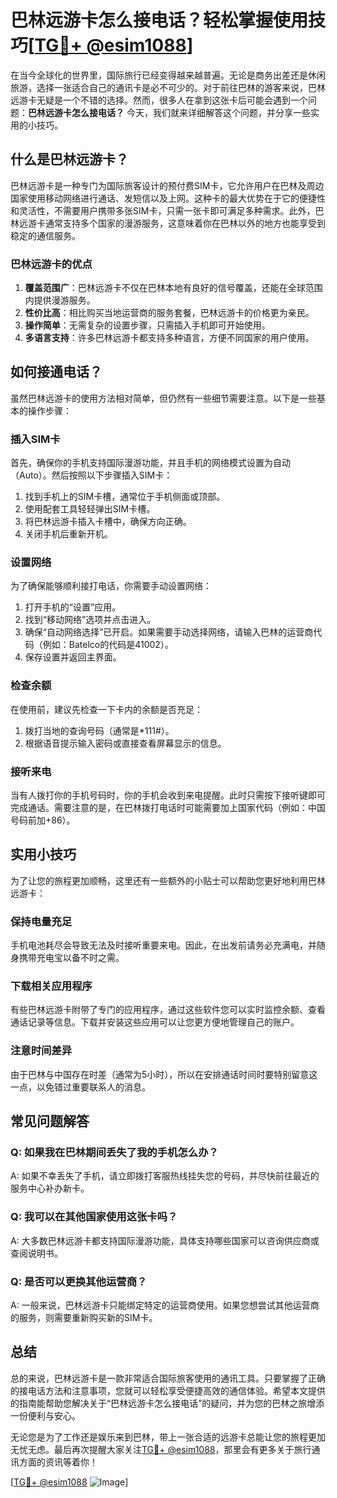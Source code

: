 # 巴林远游卡怎么接电话？轻松掌握使用技巧[[TG💪+ @esim1088](https://t.me/s/esim1088)]

在当今全球化的世界里，国际旅行已经变得越来越普遍。无论是商务出差还是休闲旅游，选择一张适合自己的通讯卡是必不可少的。对于前往巴林的游客来说，巴林远游卡无疑是一个不错的选择。然而，很多人在拿到这张卡后可能会遇到一个问题：**巴林远游卡怎么接电话？** 今天，我们就来详细解答这个问题，并分享一些实用的小技巧。

## 什么是巴林远游卡？

巴林远游卡是一种专门为国际旅客设计的预付费SIM卡，它允许用户在巴林及周边国家使用移动网络进行通话、发短信以及上网。这种卡的最大优势在于它的便捷性和灵活性，不需要用户携带多张SIM卡，只需一张卡即可满足多种需求。此外，巴林远游卡通常支持多个国家的漫游服务，这意味着你在巴林以外的地方也能享受到稳定的通信服务。

### 巴林远游卡的优点

1. **覆盖范围广**：巴林远游卡不仅在巴林本地有良好的信号覆盖，还能在全球范围内提供漫游服务。
2. **性价比高**：相比购买当地运营商的服务套餐，巴林远游卡的价格更为亲民。
3. **操作简单**：无需复杂的设置步骤，只需插入手机即可开始使用。
4. **多语言支持**：许多巴林远游卡都支持多种语言，方便不同国家的用户使用。

## 如何接通电话？

虽然巴林远游卡的使用方法相对简单，但仍然有一些细节需要注意。以下是一些基本的操作步骤：

### 插入SIM卡

首先，确保你的手机支持国际漫游功能，并且手机的网络模式设置为自动（Auto）。然后按照以下步骤插入SIM卡：

1. 找到手机上的SIM卡槽，通常位于手机侧面或顶部。
2. 使用配套工具轻轻弹出SIM卡槽。
3. 将巴林远游卡插入卡槽中，确保方向正确。
4. 关闭手机后重新开机。

### 设置网络

为了确保能够顺利接打电话，你需要手动设置网络：

1. 打开手机的“设置”应用。
2. 找到“移动网络”选项并点击进入。
3. 确保“自动网络选择”已开启。如果需要手动选择网络，请输入巴林的运营商代码（例如：Batelco的代码是41002）。
4. 保存设置并返回主界面。

### 检查余额

在使用前，建议先检查一下卡内的余额是否充足：

1. 拨打当地的查询号码（通常是*111#）。
2. 根据语音提示输入密码或直接查看屏幕显示的信息。

### 接听来电

当有人拨打你的手机号码时，你的手机会收到来电提醒。此时只需按下接听键即可完成通话。需要注意的是，在巴林拨打电话时可能需要加上国家代码（例如：中国号码前加+86）。

## 实用小技巧

为了让您的旅程更加顺畅，这里还有一些额外的小贴士可以帮助您更好地利用巴林远游卡：

### 保持电量充足

手机电池耗尽会导致无法及时接听重要来电。因此，在出发前请务必充满电，并随身携带充电宝以备不时之需。

### 下载相关应用程序

有些巴林远游卡附带了专门的应用程序，通过这些软件您可以实时监控余额、查看通话记录等信息。下载并安装这些应用可以让您更方便地管理自己的账户。

### 注意时间差异

由于巴林与中国存在时差（通常为5小时），所以在安排通话时间时要特别留意这一点，以免错过重要联系人的消息。

## 常见问题解答

### Q: 如果我在巴林期间丢失了我的手机怎么办？
A: 如果不幸丢失了手机，请立即拨打客服热线挂失您的号码，并尽快前往最近的服务中心补办新卡。

### Q: 我可以在其他国家使用这张卡吗？
A: 大多数巴林远游卡都支持国际漫游功能，具体支持哪些国家可以咨询供应商或查阅说明书。

### Q: 是否可以更换其他运营商？
A: 一般来说，巴林远游卡只能绑定特定的运营商使用。如果您想尝试其他运营商的服务，则需要重新购买新的SIM卡。

## 总结

总的来说，巴林远游卡是一款非常适合国际旅客使用的通讯工具。只要掌握了正确的接电话方法和注意事项，您就可以轻松享受便捷高效的通信体验。希望本文提供的指南能帮助您解决关于“巴林远游卡怎么接电话”的疑问，并为您的巴林之旅增添一份便利与安心。

无论您是为了工作还是娱乐来到巴林，带上一张合适的远游卡总能让您的旅程更加无忧无虑。最后再次提醒大家关注[TG💪+ @esim1088](https://t.me/s/esim1088)，那里会有更多关于旅行通讯方面的资讯等着你！

[[TG💪+ @esim1088](https://t.me/s/esim1088) ![Image](https://i.postimg.cc/4NQfJmqS/Snipaste-2025-05-13-00-14-12.png)]